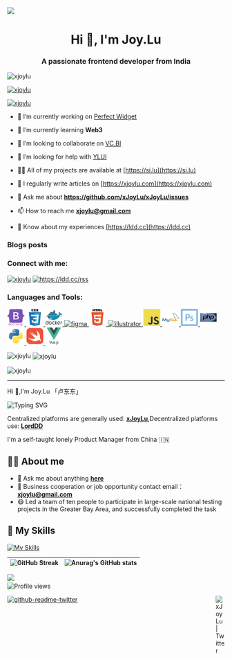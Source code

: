 

<img src="https://readme-typing-svg.herokuapp.com/?lines=Type+messages+everywhere!;Add+a+bio+to+your+profile!;Add+a+description+to+your+repo!;Make+your+readme+stand+out!&font=Fira%20Code&center=true&width=380&height=50">

<h1 align="center">Hi 👋, I'm Joy.Lu</h1>
<h3 align="center">A passionate frontend developer from India</h3>

<p align="left"> <img src="https://komarev.com/ghpvc/?username=xjoylu&label=Profile%20views&color=0e75b6&style=flat" alt="xjoylu" /> </p>

<p align="left"> <a href="https://github.com/ryo-ma/github-profile-trophy"><img src="https://github-profile-trophy.vercel.app/?username=xjoylu" alt="xjoylu" /></a> </p>

<p align="left"> <a href="https://twitter.com/xjoylu" target="blank"><img src="https://img.shields.io/twitter/follow/xjoylu?logo=twitter&style=for-the-badge" alt="xjoylu" /></a> </p>

- 🔭 I’m currently working on [Perfect Widget](https://apps.apple.com/cn/app/perfect-widget-%E4%B8%93%E5%B1%9E%E5%AE%8C%E7%BE%8E%E5%B0%8F%E7%BB%84%E4%BB%B6%E4%B8%BB%E9%A2%98%E5%85%85%E7%94%B5%E5%8A%A8%E6%80%81/id1619262787)

- 🌱 I’m currently learning **Web3**

- 👯 I’m looking to collaborate on [VC.BI](https://vc.bi)

- 🤝 I’m looking for help with [YLUI](https://github.com/xJoyLu/ylui)

- 👨‍💻 All of my projects are available at [https://si.lu](https://si.lu)

- 📝 I regularly write articles on [https://xjoylu.com](https://xjoylu.com)

- 💬 Ask me about **https://github.com/xJoyLu/xJoyLu/issues**

- 📫 How to reach me **xjoylu@gmail.com**

- 📄 Know about my experiences [https://ldd.cc](https://ldd.cc)

### Blogs posts
<!-- BLOG-POST-LIST:START -->
<!-- BLOG-POST-LIST:END -->

<h3 align="left">Connect with me:</h3>
<p align="left">
<a href="https://twitter.com/xjoylu" target="blank"><img align="center" src="https://raw.githubusercontent.com/rahuldkjain/github-profile-readme-generator/master/src/images/icons/Social/twitter.svg" alt="xjoylu" height="30" width="40" /></a>
<a href="/https://ldd.cc/rss" target="blank"><img align="center" src="https://raw.githubusercontent.com/rahuldkjain/github-profile-readme-generator/master/src/images/icons/Social/rss.svg" alt="https://ldd.cc/rss" height="30" width="40" /></a>
</p>

<h3 align="left">Languages and Tools:</h3>
<p align="left"> <a href="https://getbootstrap.com" target="_blank" rel="noreferrer"> <img src="https://raw.githubusercontent.com/devicons/devicon/master/icons/bootstrap/bootstrap-plain-wordmark.svg" alt="bootstrap" width="40" height="40"/> </a> <a href="https://www.w3schools.com/css/" target="_blank" rel="noreferrer"> <img src="https://raw.githubusercontent.com/devicons/devicon/master/icons/css3/css3-original-wordmark.svg" alt="css3" width="40" height="40"/> </a> <a href="https://www.docker.com/" target="_blank" rel="noreferrer"> <img src="https://raw.githubusercontent.com/devicons/devicon/master/icons/docker/docker-original-wordmark.svg" alt="docker" width="40" height="40"/> </a> <a href="https://www.figma.com/" target="_blank" rel="noreferrer"> <img src="https://www.vectorlogo.zone/logos/figma/figma-icon.svg" alt="figma" width="40" height="40"/> </a> <a href="https://www.w3.org/html/" target="_blank" rel="noreferrer"> <img src="https://raw.githubusercontent.com/devicons/devicon/master/icons/html5/html5-original-wordmark.svg" alt="html5" width="40" height="40"/> </a> <a href="https://www.adobe.com/in/products/illustrator.html" target="_blank" rel="noreferrer"> <img src="https://www.vectorlogo.zone/logos/adobe_illustrator/adobe_illustrator-icon.svg" alt="illustrator" width="40" height="40"/> </a> <a href="https://developer.mozilla.org/en-US/docs/Web/JavaScript" target="_blank" rel="noreferrer"> <img src="https://raw.githubusercontent.com/devicons/devicon/master/icons/javascript/javascript-original.svg" alt="javascript" width="40" height="40"/> </a> <a href="https://www.mysql.com/" target="_blank" rel="noreferrer"> <img src="https://raw.githubusercontent.com/devicons/devicon/master/icons/mysql/mysql-original-wordmark.svg" alt="mysql" width="40" height="40"/> </a> <a href="https://www.photoshop.com/en" target="_blank" rel="noreferrer"> <img src="https://raw.githubusercontent.com/devicons/devicon/master/icons/photoshop/photoshop-line.svg" alt="photoshop" width="40" height="40"/> </a> <a href="https://www.php.net" target="_blank" rel="noreferrer"> <img src="https://raw.githubusercontent.com/devicons/devicon/master/icons/php/php-original.svg" alt="php" width="40" height="40"/> </a> <a href="https://www.python.org" target="_blank" rel="noreferrer"> <img src="https://raw.githubusercontent.com/devicons/devicon/master/icons/python/python-original.svg" alt="python" width="40" height="40"/> </a> <a href="https://developer.apple.com/swift/" target="_blank" rel="noreferrer"> <img src="https://raw.githubusercontent.com/devicons/devicon/master/icons/swift/swift-original.svg" alt="swift" width="40" height="40"/> </a> <a href="https://vuejs.org/" target="_blank" rel="noreferrer"> <img src="https://raw.githubusercontent.com/devicons/devicon/master/icons/vuejs/vuejs-original-wordmark.svg" alt="vuejs" width="40" height="40"/> </a> </p>

<p><img align="left" src="https://github-readme-stats.vercel.app/api/top-langs?username=xjoylu&show_icons=true&locale=en&layout=compact" alt="xjoylu" /></p>

<p>&nbsp;<img align="center" src="https://github-readme-stats.vercel.app/api?username=xjoylu&show_icons=true&locale=en" alt="xjoylu" /></p>

<p><img align="center" src="https://github-readme-streak-stats.herokuapp.com/?user=xjoylu&" alt="xjoylu" /></p>




---

Hi 👋,I'm Joy.Lu 「卢东东」

![Typing SVG](https://readme-typing-svg.herokuapp.com?lines=Lazy+world+leader)

Centralized platforms are generally used: **[xJoyLu](https://xjoylu.com)**,Decentralized platforms use: **[LordDD](https://lorddd.com)**

I'm a self-taught lonely Product Manager from China 🇮🇳

## 👨‍💻 About me

- 💬 Ask me about anything **[here](https://github.com/xJoyLu/xJoyLu/issues)**
- 📧 Business cooperation or job opportunity contact email：**xjoylu@gmail.com**
- 😷 Led a team of ten people to participate in large-scale national testing projects in the Greater Bay Area, and successfully completed the task

## 🧰 My Skills

[![My Skills](https://skillicons.dev/icons?i=md,html,css,js,php,mysql,py,qt,bootstrap,vue,figma,ai,ae,ps,swift,aws,gcp,codepen,discord,stackoverflow,raspberrypi,instagram,twitter,linkedin,docker,bots,electron,github,wordpress,cloudflare&theme=light)](https://skillicons.dev)

|![GitHub Streak](http://github-readme-streak-stats.herokuapp.com?user=xJoyLu&theme=tokyonight&date_format=M%20j%5B%2C%20Y%5D)|![Anurag's GitHub stats](https://github-readme-stats.vercel.app/api?username=xJoyLu&show_icons=true&theme=radical)|
| ------------- | ------------- |



![](https://img.shields.io/badge/day%20📅-7-blue)	
![Profile views](https://gpvc.arturio.dev/xJoyLu)

<a href="https://twitter.com/anuraghazru">
  <img align="right" alt="xJoyLu | Twitter" width="21px" src="https://raw.githubusercontent.com/anuraghazra/anuraghazra/master/assets/twitter.svg" />
</a>

[![github-readme-twitter](https://github-readme-twitter.gazf.vercel.app/api?id=xJoyLu)](https://twitter.com/xjoylu)
